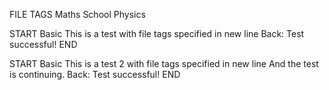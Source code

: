 FILE TAGS
Maths School Physics

<!-- CARD -->
START
Basic
This is a test with file tags specified in new line
Back: Test successful!
END


<!-- CARD -->
START
Basic
This is a test 2 with file tags specified in new line
And the test is continuing.
Back: Test successful!
END
